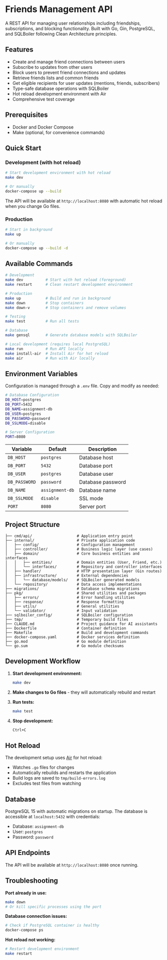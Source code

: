 # Friends Management API

A REST API for managing user relationships including friendships, subscriptions, and blocking functionality. Built with Go, Gin, PostgreSQL, and SQLBoiler following Clean Architecture principles.

## Features

- Create and manage friend connections between users
- Subscribe to updates from other users
- Block users to prevent friend connections and updates
- Retrieve friends lists and common friends
- Get eligible recipients for user updates (mentions, friends, subscribers)
- Type-safe database operations with SQLBoiler
- Hot reload development environment with Air
- Comprehensive test coverage

## Prerequisites

- Docker and Docker Compose
- Make (optional, for convenience commands)

## Quick Start

### Development (with hot reload)

```bash
# Start development environment with hot reload
make dev

# Or manually
docker-compose up --build
```

The API will be available at `http://localhost:8080` with automatic hot reload when you change Go files.

### Production

```bash
# Start in background
make up

# Or manually
docker-compose up --build -d
```

## Available Commands

```bash
# Development
make dev          # Start with hot reload (foreground)
make restart      # Clean restart development environment

# Production
make up           # Build and run in background
make down         # Stop containers
make down-v       # Stop containers and remove volumes

# Testing
make test         # Run all tests

# Database
make gensql       # Generate database models with SQLBoiler

# Local development (requires local PostgreSQL)
make run          # Run API locally
make install-air  # Install Air for hot reload
make air          # Run with Air locally
```

## Environment Variables

Configuration is managed through a `.env` file. Copy and modify as needed:

```bash
# Database Configuration
DB_HOST=postgres
DB_PORT=5432
DB_NAME=assignment-db
DB_USER=postgres
DB_PASSWORD=password
DB_SSLMODE=disable

# Server Configuration
PORT=8080
```

| Variable | Default | Description |
|----------|---------|-------------|
| `DB_HOST` | `postgres` | Database host |
| `DB_PORT` | `5432` | Database port |
| `DB_USER` | `postgres` | Database user |
| `DB_PASSWORD` | `password` | Database password |
| `DB_NAME` | `assignment-db` | Database name |
| `DB_SSLMODE` | `disable` | SSL mode |
| `PORT` | `8080` | Server port |

## Project Structure

```
├── cmd/api/                    # Application entry point
├── internal/                   # Private application code
│   ├── config/                 # Configuration management
│   ├── controller/             # Business logic layer (use cases)
│   ├── domain/                 # Core business entities and interfaces
│   │   ├── entities/           # Domain entities (User, Friend, etc.)
│   │   └── interfaces/         # Repository and controller interfaces
│   ├── handler/                # HTTP presentation layer (Gin routes)
│   ├── infrastructure/         # External dependencies
│   │   └── database/models/    # SQLBoiler generated models
│   └── repository/             # Data access implementations
├── migrations/                 # Database schema migrations
├── pkg/                        # Shared utilities and packages
│   ├── errors/                 # Error handling utilities
│   ├── response/               # Response formatting
│   ├── utils/                  # General utilities
│   └── validator/              # Input validation
├── sqlboiler_config/           # SQLBoiler configuration
├── tmp/                        # Temporary build files
├── CLAUDE.md                   # Project guidance for AI assistants
├── Dockerfile                  # Container definition
├── Makefile                    # Build and development commands
├── docker-compose.yaml         # Docker services definition
├── go.mod                      # Go module definition
└── go.sum                      # Go module checksums
```

## Development Workflow

1. **Start development environment:**
   ```bash
   make dev
   ```

2. **Make changes to Go files** - they will automatically rebuild and restart

3. **Run tests:**
   ```bash
   make test
   ```

4. **Stop development:**
   ```bash
   Ctrl+C
   ```

## Hot Reload

The development setup uses [Air](https://github.com/air-verse/air) for hot reload:

- Watches `.go` files for changes
- Automatically rebuilds and restarts the application
- Build logs are saved to `tmp/build-errors.log`
- Excludes test files from watching

## Database

PostgreSQL 15 with automatic migrations on startup. The database is accessible at `localhost:5432` with credentials:
- Database: `assignment-db`
- User: `postgres` 
- Password: `password`

## API Endpoints

The API will be available at `http://localhost:8080` once running.

## Troubleshooting

**Port already in use:**
```bash
make down
# Or kill specific processes using the port
```

**Database connection issues:**
```bash
# Check if PostgreSQL container is healthy
docker-compose ps
```

**Hot reload not working:**
```bash
# Restart development environment
make restart
```